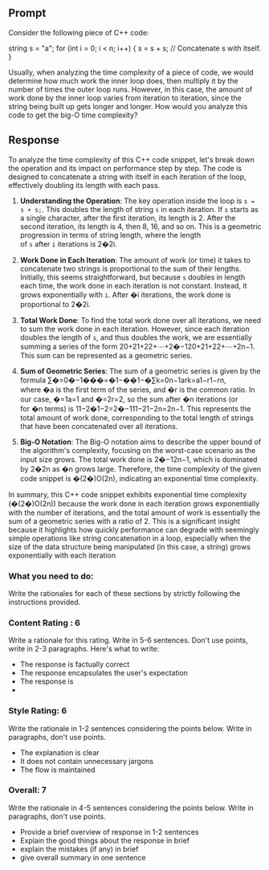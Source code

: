 

## Prompt
Consider the following piece of C++ code:

string s = "a"; for (int i = 0; i < n; i++) { s = s + s; // Concatenate s with itself. }

Usually, when analyzing the time complexity of a piece of code, we would determine how much work the inner loop does, then multiply it by the number of times the outer loop runs. However, in this case, the amount of work done by the inner loop varies from iteration to iteration, since the string being built up gets longer and longer. How would you analyze this code to get the big-O time complexity?

## Response
To analyze the time complexity of this C++ code snippet, let's break down the operation and its impact on performance step by step. The code is designed to concatenate a string with itself in each iteration of the loop, effectively doubling its length with each pass.

1. **Understanding the Operation**: The key operation inside the loop is `s = s + s;`. This doubles the length of string `s` in each iteration. If `s` starts as a single character, after the first iteration, its length is 2. After the second iteration, its length is 4, then 8, 16, and so on. This is a geometric progression in terms of string length, where the length of `s` after `i` iterations is 2�2i.
    
2. **Work Done in Each Iteration**: The amount of work (or time) it takes to concatenate two strings is proportional to the sum of their lengths. Initially, this seems straightforward, but because `s` doubles in length each time, the work done in each iteration is not constant. Instead, it grows exponentially with `i`. After �i iterations, the work done is proportional to 2�2i.
    
3. **Total Work Done**: To find the total work done over all iterations, we need to sum the work done in each iteration. However, since each iteration doubles the length of `s`, and thus doubles the work, we are essentially summing a series of the form 20+21+22+⋯+2�−120+21+22+⋯+2n−1. This sum can be represented as a geometric series.
    
4. **Sum of Geometric Series**: The sum of a geometric series is given by the formula ∑�=0�−1���=�1−��1−�∑k=0n−1​ark=a1−r1−rn​, where �a is the first term of the series, and �r is the common ratio. In our case, �=1a=1 and �=2r=2, so the sum after �n iterations (or for �n terms) is 11−2�1−2=2�−111−21−2n​=2n−1. This represents the total amount of work done, corresponding to the total length of strings that have been concatenated over all iterations.
    
5. **Big-O Notation**: The Big-O notation aims to describe the upper bound of the algorithm's complexity, focusing on the worst-case scenario as the input size grows. The total work done is 2�−12n−1, which is dominated by 2�2n as �n grows large. Therefore, the time complexity of the given code snippet is �(2�)O(2n), indicating an exponential time complexity.
    

In summary, this C++ code snippet exhibits exponential time complexity (�(2�)O(2n)) because the work done in each iteration grows exponentially with the number of iterations, and the total amount of work is essentially the sum of a geometric series with a ratio of 2. This is a significant insight because it highlights how quickly performance can degrade with seemingly simple operations like string concatenation in a loop, especially when the size of the data structure being manipulated (in this case, a string) grows exponentially with each iteration
### What you need to do:
Write the rationales for each of these sections by strictly following the instructions provided.



### Content Rating : 6
Write a rationale for this rating. Write in 5-6 sentences. Don't use points, write in 2-3 paragraphs. Here's what to write:
- The response is factually correct
- The response encapsulates the user's expectation
- The response is 
- 
### Style Rating: 6
Write the rationale in 1-2 sentences considering the points below. Write in paragraphs, don't use points. 
- The explanation is clear
- It does not contain unnecessary jargons
- The flow is maintained

### Overall: 7
Write the rationale in 4-5 sentences considering the points below. Write in paragraphs, don't use points. 
- Provide a brief overview of response in 1-2 sentences
- Explain the good things about the response in brief
- explain the mistakes (if any) in brief
- give overall summary in one sentence